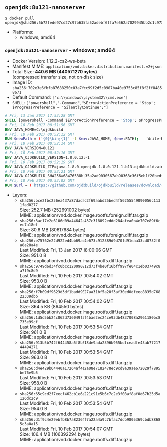 ## `openjdk:8u121-nanoserver`

```console
$ docker pull openjdk@sha256:5b72fede97cd27c97b635fa52adebf6ffa7e562a7029945bb2c1c973ba7be8ce
```

-	Platforms:
	-	windows; amd64

### `openjdk:8u121-nanoserver` - windows; amd64

-	Docker Version: 1.12.2-cs2-ws-beta
-	Manifest MIME: `application/vnd.docker.distribution.manifest.v2+json`
-	Total Size: **440.6 MB (440571270 bytes)**  
	(compressed transfer size, not on-disk size)
-	Image ID: `sha256:702e3e6fbfb87688250c03a7fcc99f2d5c0907ba40e9753c85f8f2ff84858671`
-	Default Command: `["c:\\windows\\system32\\cmd.exe"]`
-	`SHELL`: `["powershell","-Command","$ErrorActionPreference = 'Stop'; $ProgressPreference = 'SilentlyContinue';"]`

```dockerfile
# Fri, 13 Jan 2017 17:53:28 GMT
SHELL [powershell -Command $ErrorActionPreference = 'Stop'; $ProgressPreference = 'SilentlyContinue';]
# Fri, 10 Feb 2017 00:51:56 GMT
ENV JAVA_HOME=C:\ojdkbuild
# Fri, 10 Feb 2017 00:52:12 GMT
RUN $newPath = ('{0}\bin;{1}' -f $env:JAVA_HOME, $env:PATH); 	Write-Host ('Updating PATH: {0}' -f $newPath); 	setx /M PATH $newPath;
# Fri, 10 Feb 2017 00:52:14 GMT
ENV JAVA_VERSION=8u121
# Fri, 10 Feb 2017 00:52:16 GMT
ENV JAVA_OJDKBUILD_VERSION=1.8.0.121-1
# Fri, 10 Feb 2017 00:52:19 GMT
ENV JAVA_OJDKBUILD_ZIP=java-1.8.0-openjdk-1.8.0.121-1.b13.ojdkbuild.windows.x86_64.zip
# Fri, 10 Feb 2017 00:52:21 GMT
ENV JAVA_OJDKBUILD_SHA256=68476588b135a2ad9030567ab90368c36f5eb1f20bedffac9619bbcda5e3575b
# Fri, 10 Feb 2017 00:53:02 GMT
RUN $url = ('https://github.com/ojdkbuild/ojdkbuild/releases/download/{0}/{1}' -f $env:JAVA_OJDKBUILD_VERSION, $env:JAVA_OJDKBUILD_ZIP); 	Write-Host ('Downloading {0} ...' -f $url); 	Invoke-WebRequest -Uri $url -OutFile 'ojdkbuild.zip'; 	Write-Host ('Verifying sha256 ({0}) ...' -f $env:JAVA_OJDKBUILD_SHA256); 	if ((Get-FileHash ojdkbuild.zip -Algorithm sha256).Hash -ne $env:JAVA_OJDKBUILD_SHA256) { 		Write-Host 'FAILED!'; 		exit 1; 	}; 		Write-Host 'Expanding ...'; 	Expand-Archive ojdkbuild.zip -DestinationPath C:\; 		Write-Host 'Renaming ...'; 	Move-Item 		-Path ('C:\{0}' -f ($env:JAVA_OJDKBUILD_ZIP -Replace '.zip$', '')) 		-Destination $env:JAVA_HOME 	; 		Write-Host 'Verifying install ...'; 	Write-Host '  java -version'; java -version; 	Write-Host '  javac -version'; javac -version; 		Write-Host 'Removing ...'; 	Remove-Item ojdkbuild.zip -Force; 		Write-Host 'Complete.';
```

-	Layers:
	-	`sha256:bce2fbc256ea437a87dadac2f69aabd25bed4f56255549090056c1131fad0277`  
		Size: 252.7 MB (252691002 bytes)  
		MIME: application/vnd.docker.image.rootfs.foreign.diff.tar.gzip
	-	`sha256:3ac17e2e6106d09a44642a437c318092eddd284afea0b4e707e89f6cec7a18ef`  
		Size: 80.6 MB (80617684 bytes)  
		MIME: application/vnd.docker.image.rootfs.foreign.diff.tar.gzip
	-	`sha256:e75762e22d922ed4bb69ae4e673c912389d9d70fd91eaa33cd0732f0a8e28a4e`  
		Last Modified: Fri, 13 Jan 2017 18:00:06 GMT  
		Size: 951.0 B  
		MIME: application/vnd.docker.image.rootfs.diff.tar.gzip
	-	`sha256:9749d6d34fc0bcc120090812d73f4be0f16bff997fe04c1eb03749c8a7f9c8d9`  
		Last Modified: Fri, 10 Feb 2017 00:54:02 GMT  
		Size: 953.0 B  
		MIME: application/vnd.docker.image.rootfs.diff.tar.gzip
	-	`sha256:f7b09df9623d3df1badd9027aa31bf5a28f3af30ed0dfeec8835d76822339dbb`  
		Last Modified: Fri, 10 Feb 2017 00:54:02 GMT  
		Size: 864.5 KB (864550 bytes)  
		MIME: application/vnd.docker.image.rootfs.diff.tar.gzip
	-	`sha256:1d5d5bb24c862d736049f3f4bae2ec24ce93db4837008a2961180bc8735e99cf`  
		Last Modified: Fri, 10 Feb 2017 00:53:54 GMT  
		Size: 961.0 B  
		MIME: application/vnd.docker.image.rootfs.diff.tar.gzip
	-	`sha256:913b5b742f644458a5f8b518de9ada2396b955bdfceadfe43ab7721744494271`  
		Last Modified: Fri, 10 Feb 2017 00:53:54 GMT  
		Size: 963.0 B  
		MIME: application/vnd.docker.image.rootfs.diff.tar.gzip
	-	`sha256:d4e429b64440a17264af4e2a08e7182478ec9cd9a39ae672029f7895be76e9b5`  
		Last Modified: Fri, 10 Feb 2017 00:53:53 GMT  
		Size: 958.0 B  
		MIME: application/vnd.docker.image.rootfs.diff.tar.gzip
	-	`sha256:65c9cd2f7eecf462cb1e6e221c91e5b6c7c2e3f08af8af0d67b25d5a126dc2c9`  
		Last Modified: Fri, 10 Feb 2017 00:53:54 GMT  
		Size: 954.0 B  
		MIME: application/vnd.docker.image.rootfs.diff.tar.gzip
	-	`sha256:d1f9c4e29ebfb8b7a82364f7a22a4a9c7bfac7ddb9805369cbdb88685c3a0a15`  
		Last Modified: Fri, 10 Feb 2017 00:54:07 GMT  
		Size: 106.4 MB (106392294 bytes)  
		MIME: application/vnd.docker.image.rootfs.diff.tar.gzip
